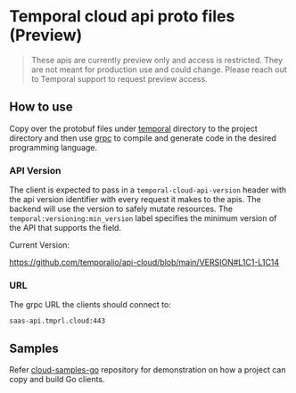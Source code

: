 # Temporal cloud api proto files (Preview)

> These apis are currently preview only and access is restricted. They are not meant for production use and could change. Please reach out to Temporal support to request preview access.

## How to use

Copy over the protobuf files under [temporal](temporal) directory to the project directory and then use [grpc](https://grpc.io/docs/) to compile and generate code in the desired programming language.

### API Version

The client is expected to pass in a `temporal-cloud-api-version` header with the api version identifier with every request it makes to the apis. The backend will use the version to safely mutate resources. The `temporal:versioning:min_version` label specifies the minimum version of the API that supports the field.

Current Version:

https://github.com/temporalio/api-cloud/blob/main/VERSION#L1C1-L1C14

### URL

The grpc URL the clients should connect to:
```
saas-api.tmprl.cloud:443
```

## Samples

Refer [cloud-samples-go](https://github.com/temporalio/cloud-samples-go) repository for demonstration on how a project can copy and build Go clients.
